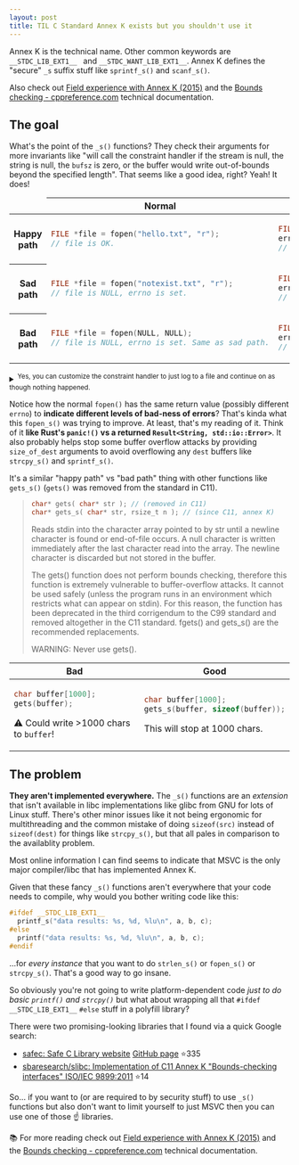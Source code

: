 ```yaml
---
layout: post
title: TIL C Standard Annex K exists but you shouldn't use it
---
```


Annex K is the technical name. Other common keywords are `__STDC_LIB_EXT1__ ` and `__STDC_WANT_LIB_EXT1__`. Annex K defines the "secure" `_s` suffix stuff like `sprintf_s()` and `scanf_s()`.

Also check out [Field experience with Annex K (2015)](https://www.open-std.org/jtc1/sc22/wg14/www/docs/n1967.htm) and the [Bounds checking - cppreference.com](https://en.cppreference.com/w/c/error#Bounds_checking) technical documentation.

## The goal

What's the point of the `_s()` functions? They check their arguments for more invariants like "will call the constraint handler if the stream is null, the string is null, the `bufsz` is zero, or the buffer would write out-of-bounds beyond the specified length". That seems like a good idea, right? Yeah! It does!

<table align=center>
<thead><tr><td><th>Normal<th>Annex K
<tbody><tr><th>Happy path<td>

```c
FILE *file = fopen("hello.txt", "r");
// file is OK.
```

<td>

```c
FILE *file;
errno_t err = fopen_s(&file, "hello.txt", "r");
// file is OK
```

<tr><th>Sad path<td>

```c
FILE *file = fopen("notexist.txt", "r");
// file is NULL, errno is set.
```

<td>

```c
FILE *file;
errno_t err = fopen_s(&file, "notexist.txt", "r");
// file is NULL, err is set.
```

<tr><th>Bad path<td>

```c
FILE *file = fopen(NULL, NULL);
// file is NULL, errno is set. Same as sad path.
```

<td>

```c
FILE *file;
errno_t err = fopen_s(&file, NULL, NULL);
// Constraint violated. Abort with message.
```

</table>

<details><summary><sup>Yes, you can customize the constraint handler to just log to a file and continue on as though nothing happened.</sup></summary>

```c
set_constraint_handler_s(ignore_handler_s);
set_constraint_handler_s(abort_handler_s);
set_constraint_handler_s(my_awesome_handler);
```

</details>

Notice how the normal `fopen()` has the same return value (possibly different `errno`) to **indicate different levels of bad-ness of errors**? That's kinda what this `fopen_s()` was trying to improve. At least, that's my reading of it. Think of it **like Rust's `panic!()` vs a returned `Result<String, std::io::Error>`**. It also probably helps stop some buffer overflow attacks by providing `size_of_dest` arguments to avoid overflowing any `dest` buffers like `strcpy_s()` and `sprintf_s()`.

It's a similar "happy path" vs "bad path" thing with other functions like `gets_s()` (`gets()` was removed from the standard in C11).

> ```c
> char* gets( char* str ); // (removed in C11)
> char* gets_s( char* str, rsize_t n ); // (since C11, annex K)
> ```
>
> Reads stdin into the character array pointed to by str until a newline character is found or end-of-file occurs. A null character is written immediately after the last character read into the array. The newline character is discarded but not stored in the buffer.
>
> The gets() function does not perform bounds checking, therefore this function is extremely vulnerable to buffer-overflow attacks. It cannot be used safely (unless the program runs in an environment which restricts what can appear on stdin). For this reason, the function has been deprecated in the third corrigendum to the C99 standard and removed altogether in the C11 standard. fgets() and gets_s() are the recommended replacements.
>
> WARNING: Never use gets().

<table align=center>
<thead><tr><th>Bad<th>Good
<tbody><tr><td>

```c
char buffer[1000];
gets(buffer);
```

⚠️ Could write >1000 chars to `buffer`!

<td>

```c
char buffer[1000];
gets_s(buffer, sizeof(buffer));
```

This will stop at 1000 chars.

</table>

## The problem

**They aren't implemented everywhere.** The `_s()` functions are an _extension_ that isn't available in libc implementations like glibc from GNU for lots of Linux stuff. There's other minor issues like it not being ergonomic for multithreading and the common mistake of doing `sizeof(src)` instead of `sizeof(dest)` for things like `strcpy_s()`, but that all pales in comparison to the availablity problem.

Most online information I can find seems to indicate that MSVC is the only major compiler/libc that has implemented Annex K.

Given that these fancy `_s()` functions aren't everywhere that your code needs to compile, why would you bother writing code like this:

```c
#ifdef __STDC_LIB_EXT1__
  printf_s("data results: %s, %d, %lu\n", a, b, c);
#else
  printf("data results: %s, %d, %lu\n", a, b, c);
#endif
```

...for _every instance_ that you want to do `strlen_s()` or `fopen_s()` or `strcpy_s()`. That's a good way to go insane.

So obviously you're not going to write platform-dependent code _just to do basic `printf()` and `strcpy()`_ but what about wrapping all that `#ifdef __STDC_LIB_EXT1__` `#else` stuff in a polyfill library?

There were two promising-looking libraries that I found via a quick Google search:

- [safec: Safe C Library website](https://rurban.github.io/safeclib/doc/safec-3.8/index.html) [GitHub page](https://github.com/rurban/safeclib) ⭐335
- [sbaresearch/slibc: Implementation of C11 Annex K "Bounds-checking interfaces" ISO/IEC 9899:2011](https://github.com/sbaresearch/slibc) ⭐14

So... if you want to (or are required to by security stuff) to use `_s()` functions but also don't want to limit yourself to just MSVC then you can use one of those ☝ libraries.

📚 For more reading check out [Field experience with Annex K (2015)](https://www.open-std.org/jtc1/sc22/wg14/www/docs/n1967.htm) and the [Bounds checking - cppreference.com](https://en.cppreference.com/w/c/error#Bounds_checking) technical documentation.
